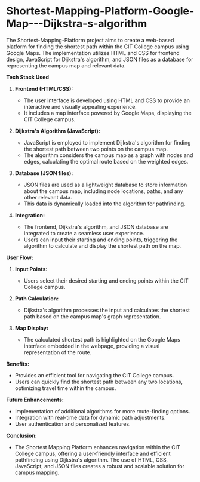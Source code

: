 # Shortest-Mapping-Platform-Google-Map---Dijkstra-s-algorithm

The  Shortest-Mapping-Platform project aims to create a web-based platform for finding the shortest path within the CIT College campus using Google Maps. The implementation utilizes HTML and CSS for frontend design, JavaScript for Dijkstra's algorithm, and JSON files as a database for representing the campus map and relevant data.

**Tech Stack Used**
1. **Frontend (HTML/CSS):**
   - The user interface is developed using HTML and CSS to provide an interactive and visually appealing experience.
   - It includes a map interface powered by Google Maps, displaying the CIT College campus.

2. **Dijkstra's Algorithm (JavaScript):**
   - JavaScript is employed to implement Dijkstra's algorithm for finding the shortest path between two points on the campus map.
   - The algorithm considers the campus map as a graph with nodes and edges, calculating the optimal route based on the weighted edges.

3. **Database (JSON files):**
   - JSON files are used as a lightweight database to store information about the campus map, including node locations, paths, and any other relevant data.
   - This data is dynamically loaded into the algorithm for pathfinding.

4. **Integration:**
   - The frontend, Dijkstra's algorithm, and JSON database are integrated to create a seamless user experience.
   - Users can input their starting and ending points, triggering the algorithm to calculate and display the shortest path on the map.

**User Flow:**
1. **Input Points:**
   - Users select  their desired starting and ending points within the CIT College campus.

2. **Path Calculation:**
   - Dijkstra's algorithm processes the input and calculates the shortest path based on the campus map's graph representation.

3. **Map Display:**
   - The calculated shortest path is highlighted on the Google Maps interface embedded in the webpage, providing a visual representation of the route.

**Benefits:**
   - Provides an efficient tool for navigating the CIT College campus.
   - Users can quickly find the shortest path between any two locations, optimizing travel time within the campus.

**Future Enhancements:**
   - Implementation of additional algorithms for more route-finding options.
   - Integration with real-time data for dynamic path adjustments.
   - User authentication and personalized features.

**Conclusion:**
   - The Shortest Mapping Platform enhances navigation within the CIT College campus, offering a user-friendly interface and efficient pathfinding using Dijkstra's algorithm. The use of HTML, CSS, JavaScript, and JSON files creates a robust and scalable solution for campus mapping.
